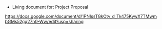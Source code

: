 * Living document for: Project Proposal

<https://docs.google.com/document/d/1PNIssTGkOtv_d_Tk475KywX7TMwmbGMs52gq27h0-Ww/edit?usp=sharing>
